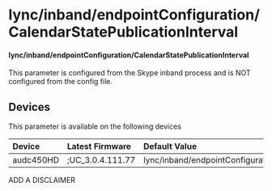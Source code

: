 ﻿---
description: lync/inband/endpointConfiguration/CalendarStatePublicationInterval
search:
    keywords: ['lync','inband','endpointConfiguration','CalendarStatePublicationInterval']
---

# lync/inband/endpointConfiguration/CalendarStatePublicationInterval

#### lync/inband/endpointConfiguration/CalendarStatePublicationInterval

This parameter is configured from the Skype inband process and is NOT configured from the config file.



## Devices
This parameter is available on the following devices

| Device | Latest Firmware | Default Value |
|:---|:---|:---|
| audc450HD | ;UC_3.0.4.111.77 | lync/inband/endpointConfiguration/CalendarStatePublicationInterval=15 

ADD A DISCLAIMER
